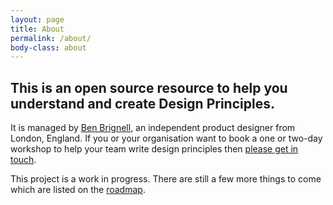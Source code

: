 ```yaml
---
layout: page
title: About
permalink: /about/
body-class: about
---
```

## This is an open source resource to help you understand and create Design Principles.

It is managed by [Ben Brignell](https://benbrignell.com), an independent product designer from London, England. If you or your organisation want to book a one or two-day workshop to help your team write design principles then [please get in touch](https://brignell.uk).

This project is a work in progress. There are still a few more things to come which are listed on the [roadmap](https://github.com/benbrignell/design-principles/issues?q=is%3Aissue+is%3Aopen+label%3Aroadmap).
